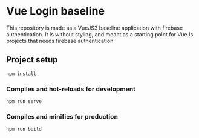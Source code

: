 # Vue Login baseline

This repository is made as a VueJS3 baseline application with firebase authentication. It is without styling, and meant as a starting point for VueJs projects that needs firebase authentication. 



## Project setup
```
npm install
```

### Compiles and hot-reloads for development
```
npm run serve
```

### Compiles and minifies for production
```
npm run build
```
